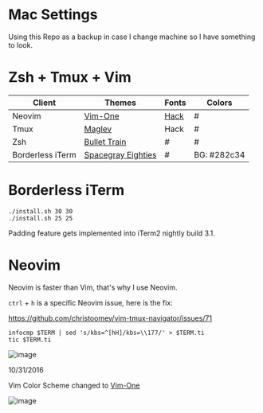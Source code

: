 # Mac Settings

Using this Repo as a backup in case I change machine so I have something to look.

# Zsh + Tmux + Vim

| Client | Themes                                                                     | Fonts                                   | Colors      |
|--------|----------------------------------------------------------------------------|-----------------------------------------|-------------|
| Neovim | [Vim-One](https://github.com/rakr/vim-one)                                 | [Hack](http://sourcefoundry.org/hack/)  | #           |
| Tmux   | [Maglev](https://github.com/caiogondim/maglev)                             | Hack                                    | #           |
| Zsh    | [Bullet Train](https://github.com/caiogondim/bullet-train-oh-my-zsh-theme) | #                                       | #           |
| Borderless iTerm  | [Spacegray Eighties](https://github.com/mbadolato/iTerm2-Color-Schemes)    | #                                       | BG: #282c34 |

# Borderless iTerm

    ./install.sh 30 30
    ./install.sh 25 25

Padding feature gets implemented into iTerm2 nightly build 3.1.

# Neovim

Neovim is faster than Vim, that's why I use Neovim.

`ctrl` + `h` is a specific Neovim issue, here is the fix:

https://github.com/christoomey/vim-tmux-navigator/issues/71

```
infocmp $TERM | sed 's/kbs=^[hH]/kbs=\\177/' > $TERM.ti
tic $TERM.ti

```
![image](https://github.com/yifanchen/dotfiles/blob/master/vim.jpg "my zsh + tmux + vim")

10/31/2016

Vim Color Scheme changed to [Vim-One](https://github.com/rakr/vim-one)

![image](https://github.com/yifanchen/dotfiles/blob/master/vim-one.jpg)

